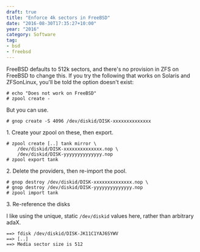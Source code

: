 ```yaml
---
draft: true
title: "Enforce 4k sectors in FreeBSD"
date: "2016-08-30T17:35:27+10:00"
year: "2016"
category: Software
tag:
- bsd
- freebsd
---
```

FreeBSD defaults to 512k sectors, and there's no provision in ZFS on FreeBSD to change this. If you try the following that works on Solaris and ZFSonLinux, you'll be told the option doesn't exist:

    # echo "Does not work on FreeBSD"
    # zpool create - 

But you can use.

    # gnop create -S 4096 /dev/diskid/DISK-xxxxxxxxxxxxxx

1\. Create your zpool on these, then export.

    # zpool create [..] tank mirror \
        /dev/diskid/DISK-xxxxxxxxxxxxxx.nop \
        /dev/diskid/DISK-yyyyyyyyyyyyyy.nop
    # zpool export tank

2\. Delete the providers, then re-import the pool.

    # gnop destroy /dev/diskid/DISK-xxxxxxxxxxxxxx.nop \
    # gnop destroy /dev/diskid/DISK-yyyyyyyyyyyyyy.nop
    # zpool import tank

3\. Re-reference the disks



I like using the unique, static `/dev/diskid` values here, rather than arbitrary adaX. 


    ==> fdisk /dev/diskid/DISK-JK11C1YAJ6SYWV
    ==> [..]
    ==> Media sector size is 512
